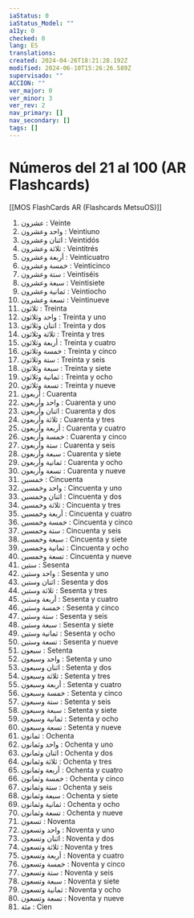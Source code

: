 ```yaml
---
iaStatus: 0
iaStatus_Model: ""
a11y: 0
checked: 0
lang: ES
translations: 
created: 2024-04-26T18:21:28.192Z
modified: 2024-06-10T15:26:26.589Z
supervisado: ""
ACCION: ""
ver_major: 0
ver_minor: 3
ver_rev: 2
nav_primary: []
nav_secondary: []
tags: []
---
```

# Números del 21 al 100 (AR Flashcards)

[[MOS FlashCards AR (Flashcards MetsuOS)]]

1. عشرون : Veinte
2. واحد وعشرون : Veintiuno
3. اثنان وعشرون : Veintidós
4. ثلاثة وعشرون : Veintitrés
5. أربعة وعشرون : Veinticuatro
6. خمسة وعشرون : Veinticinco
7. ستة وعشرون : Veintiséis
8. سبعة وعشرون : Veintisiete
9. ثمانية وعشرون : Veintiocho
10. تسعة وعشرون : Veintinueve
11. ثلاثون : Treinta
12. واحد وثلاثون : Treinta y uno
13. اثنان وثلاثون : Treinta y dos
14. ثلاثة وثلاثون : Treinta y tres
15. أربعة وثلاثون : Treinta y cuatro
16. خمسة وثلاثون : Treinta y cinco
17. ستة وثلاثون : Treinta y seis
18. سبعة وثلاثون : Treinta y siete
19. ثمانية وثلاثون : Treinta y ocho
20. تسعة وثلاثون : Treinta y nueve
21. أربعون : Cuarenta
22. واحد وأربعون : Cuarenta y uno
23. اثنان وأربعون : Cuarenta y dos
24. ثلاثة وأربعون : Cuarenta y tres
25. أربعة وأربعون : Cuarenta y cuatro
26. خمسة وأربعون : Cuarenta y cinco
27. ستة وأربعون : Cuarenta y seis
28. سبعة وأربعون : Cuarenta y siete
29. ثمانية وأربعون : Cuarenta y ocho
30. تسعة وأربعون : Cuarenta y nueve
31. خمسين : Cincuenta
32. واحد وخمسين : Cincuenta y uno
33. اثنان وخمسين : Cincuenta y dos
34. ثلاثة وخمسين : Cincuenta y tres
35. أربعة وخمسين : Cincuenta y cuatro
36. خمسة وخمسين : Cincuenta y cinco
37. ستة وخمسين : Cincuenta y seis
38. سبعة وخمسين : Cincuenta y siete
39. ثمانية وخمسين : Cincuenta y ocho
40. تسعة وخمسين : Cincuenta y nueve
41. ستين : Sesenta
42. واحد وستين : Sesenta y uno
43. اثنان وستين : Sesenta y dos
44. ثلاثة وستين : Sesenta y tres
45. أربعة وستين : Sesenta y cuatro
46. خمسة وستين : Sesenta y cinco
47. ستة وستين : Sesenta y seis
48. سبعة وستين : Sesenta y siete
49. ثمانية وستين : Sesenta y ocho
50. تسعة وستين : Sesenta y nueve
51. سبعون : Setenta
52. واحد وسبعون : Setenta y uno
53. اثنان وسبعون : Setenta y dos
54. ثلاثة وسبعون : Setenta y tres
55. أربعة وسبعون : Setenta y cuatro
56. خمسة وسبعون : Setenta y cinco
57. ستة وسبعون : Setenta y seis
58. سبعة وسبعون : Setenta y siete
59. ثمانية وسبعون : Setenta y ocho
60. تسعة وسبعون : Setenta y nueve
61. ثمانون : Ochenta
62. واحد وثمانون : Ochenta y uno
63. اثنان وثمانون : Ochenta y dos
64. ثلاثة وثمانون : Ochenta y tres
65. أربعة وثمانون : Ochenta y cuatro
66. خمسة وثمانون : Ochenta y cinco
67. ستة وثمانون : Ochenta y seis
68. سبعة وثمانون : Ochenta y siete
69. ثمانية وثمانون : Ochenta y ocho
70. تسعة وثمانون : Ochenta y nueve
71. تسعون : Noventa
72. واحد وتسعون : Noventa y uno
73. اثنان وتسعون : Noventa y dos
74. ثلاثة وتسعون : Noventa y tres
75. أربعة وتسعون : Noventa y cuatro
76. خمسة وتسعون : Noventa y cinco
77. ستة وتسعون : Noventa y seis
78. سبعة وتسعون : Noventa y siete
79. ثمانية وتسعون : Noventa y ocho
80. تسعة وتسعون : Noventa y nueve
81. مئة : Cien
